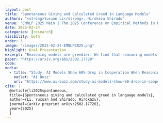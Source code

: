 ```yaml
---
layout: post
title: "Spontaneous Giving and Calculated Greed in Language Models"
authors: "<strong>Yuxuan Li</strong>, Hirokazu Shirado"
venue: "EMNLP 2025 Main | The 2025 Conference on Empirical Methods in Natural Language Processing"
date: 2025-02-24
categories: [research]
visibility: both
order: 3
image: "/images/2025-02-24-EMNLP2025.png"
highlight: Oral Presentation
excerpt: "Reasoning models are greedier. We find that reasoning models consistently exhibit lower cooperation and reduced norm-enforced punishment, mirroring human tendencies of \"spontaneous giving and calculated greed\"."
paper: "https://arxiv.org/abs/2502.17720"
code:
media:
  - title: "Study: AI Models Show 60% Drop in Cooperation When Reasoning"
    outlet: "AI Buzz"
    url: "https://www.ai-buzz.com/study-ai-models-show-60-drop-in-cooperation-when-reasoning"
cite: |
  @article{li2025spontaneous,
  title={Spontaneous giving and calculated greed in language models},
  author={Li, Yuxuan and Shirado, Hirokazu},
  journal={arXiv preprint arXiv:2502.17720},
  year={2025}
  }
---
```

